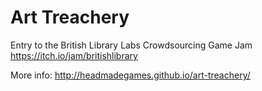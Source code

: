 # Art Treachery
Entry to the British Library Labs Crowdsourcing Game Jam
https://itch.io/jam/britishlibrary

More info:
http://headmadegames.github.io/art-treachery/
